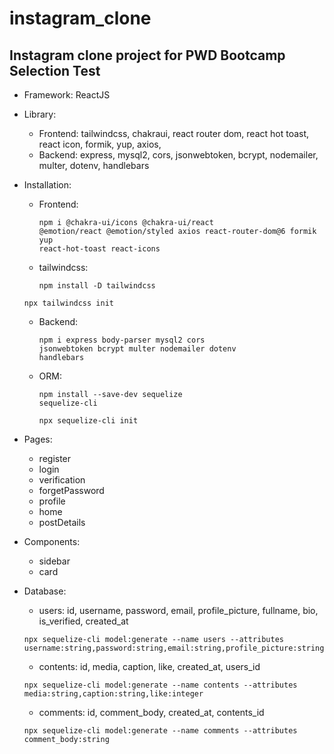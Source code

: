 # instagram_clone

## Instagram clone project for PWD Bootcamp Selection Test

- Framework: ReactJS
- Library:

  - Frontend: tailwindcss, chakraui, react router dom, react hot toast, react icon, formik, yup, axios,
  - Backend: express, mysql2, cors, jsonwebtoken, bcrypt, nodemailer, multer, dotenv, handlebars

- Installation:

  - Frontend: <pre><code>npm i @chakra-ui/icons @chakra-ui/react @emotion/react @emotion/styled axios react-router-dom@6 formik yup react-hot-toast react-icons</code></pre>
  - tailwindcss: <pre><code>npm install -D tailwindcss</code></pre>
  <pre><code>npx tailwindcss init</code></pre>

  - Backend: <pre><code>npm i express body-parser mysql2 cors jsonwebtoken bcrypt multer nodemailer dotenv handlebars</code></pre>
  - ORM: <pre><code>npm install --save-dev sequelize sequelize-cli</code></pre>
    <pre><code>npx sequelize-cli init</code></pre>

- Pages:

  - register
  - login
  - verification
  - forgetPassword
  - profile
  - home
  - postDetails

- Components:

  - sidebar
  - card

- Database:
  - users: id, username, password, email, profile_picture, fullname, bio, is_verified, created_at
  <pre><code>npx sequelize-cli model:generate --name users --attributes username:string,password:string,email:string,profile_picture:string,fullname:string,bio:string,is_verified:boolean</code></pre>
  - contents: id, media, caption, like, created_at, users_id
  <pre><code>npx sequelize-cli model:generate --name contents --attributes media:string,caption:string,like:integer</code></pre>
  - comments: id, comment_body, created_at, contents_id
  <pre><code>npx sequelize-cli model:generate --name comments --attributes comment_body:string</code></pre>
